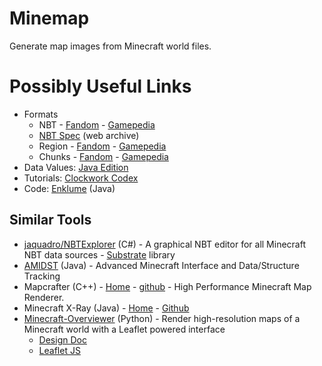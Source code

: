 # Minemap

Generate map images from Minecraft world files.

# Possibly Useful Links

* Formats
    * NBT - [Fandom](https://minecraft.fandom.com/wiki/NBT_format) - [Gamepedia](https://minecraft.gamepedia.com/NBT_format)
    * [NBT Spec](http://web.archive.org/web/20110723210920/http://www.minecraft.net/docs/NBT.txt) (web archive)
    * Region - [Fandom](https://minecraft.fandom.com/wiki/Region_file_format) - [Gamepedia](https://minecraft.gamepedia.com/Region_file_format)
    * Chunks - [Fandom](https://minecraft.fandom.com/wiki/Chunk_format) - [Gamepedia](https://minecraft.gamepedia.com/Chunk_format)
* Data Values: [Java Edition](https://minecraft.gamepedia.com/Java_Edition_data_values)
* Tutorials: [Clockwork Codex](http://clockworkcodex.blogspot.com/2011/06/minecraft-mapping-reading-minecraft.html)
* Code: [Enklume](https://github.com/Hugobros3/Enklume) (Java)

## Similar Tools

* [jaquadro/NBTExplorer](https://github.com/jaquadro/NBTExplorer) (C#) - A graphical NBT editor for all Minecraft NBT data sources - [Substrate](https://github.com/minecraft-dotnet/Substrate) library
* [AMIDST](https://github.com/crbednarz/AMIDST) (Java) - Advanced Minecraft Interface and Data/Structure Tracking
* Mapcrafter (C++) - [Home](https://docs.mapcrafter.org/builds/stable/) - [github](https://github.com/mapcrafter/mapcrafter) - High Performance Minecraft Map Renderer.
* Minecraft X-Ray (Java) - [Home](https://apocalyptech.com/minecraft-xray/) - [Github](https://github.com/apocalyptech/minecraftxray)
* [Minecraft-Overviewer](https://github.com/overviewer/Minecraft-Overviewer) (Python) - Render high-resolution maps of a Minecraft world with a Leaflet powered interface
    * [Design Doc](https://docs.overviewer.org/en/latest/design/designdoc/#)
    * [Leaflet JS](https://leafletjs.com/)

